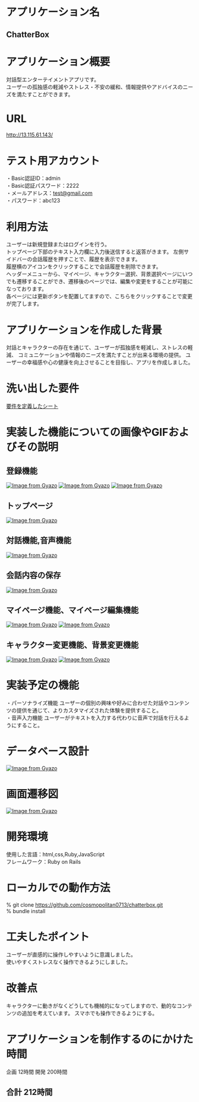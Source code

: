 # アプリケーション名
## ChatterBox
# アプリケーション概要
対話型エンターテイメントアプリです。  
ユーザーの孤独感の軽減やストレス・不安の緩和、情報提供やアドバイスのニーズを満たすことができます。

# URL
http://13.115.61.143/
# テスト用アカウント
・Basic認証ID：admin  
・Basic認証パスワード：2222  
・メールアドレス：test@gmail.com  
・パスワード：abc123
# 利用方法
ユーザーは新規登録またはログインを行う。  
トップページ下部のテキスト入力欄に入力後送信すると返答がきます。
左側サイドバーの会話履歴を押すことで、履歴を表示できます。  
履歴横のアイコンをクリックすることで会話履歴を削除できます。  
ヘッダーメニューから、マイページ、キャラクター選択、背景選択ページにいつでも遷移することができ、遷移後のページでは、編集や変更をすることが可能になっております。  
各ページには更新ボタンを配置してますので、こちらをクリックすることで変更が完了します。


# アプリケーションを作成した背景
対話とキャラクターの存在を通じて、ユーザーが孤独感を軽減し、ストレスの軽減、
コミュニケーションや情報のニーズを満たすことが出来る環境の提供。
ユーザーの幸福感や心の健康を向上させることを目指し、アプリを作成しました。

# 洗い出した要件
[要件を定義したシート](https://docs.google.com/spreadsheets/d/1g7zEuSl7YuhfsXj078KciEZj-tt8Ld7-uYHaIayl8Z4/edit?usp=sharing)
# 実装した機能についての画像やGIFおよびその説明
## 登録機能
[![Image from Gyazo](https://i.gyazo.com/c4e9e967bdbb36a0f85634dc176e2ca7.png)](https://gyazo.com/c4e9e967bdbb36a0f85634dc176e2ca7)
[![Image from Gyazo](https://i.gyazo.com/8f0bb77ed923172e3c8d0f0418688143.png)](https://gyazo.com/8f0bb77ed923172e3c8d0f0418688143)
[![Image from Gyazo](https://i.gyazo.com/cc71918bb10b6320495189d1ef44f365.png)](https://gyazo.com/cc71918bb10b6320495189d1ef44f365)
## トップページ  
[![Image from Gyazo](https://i.gyazo.com/eb7b37e7c0da9c0f54eedd9bda36c781.jpg)](https://gyazo.com/eb7b37e7c0da9c0f54eedd9bda36c781)  

## 対話機能,音声機能
[![Image from Gyazo](https://i.gyazo.com/38ece61cf6944fdc932783e729815458.jpg)](https://gyazo.com/38ece61cf6944fdc932783e729815458)

## 会話内容の保存
[![Image from Gyazo](https://i.gyazo.com/82ef3c6a3e8b0e2064b4c607efd6c3d8.png)](https://gyazo.com/82ef3c6a3e8b0e2064b4c607efd6c3d8)

## マイページ機能、マイページ編集機能
[![Image from Gyazo](https://i.gyazo.com/7871bb133bc83a30eef98b30b1ca31cf.png)](https://gyazo.com/7871bb133bc83a30eef98b30b1ca31cf)
[![Image from Gyazo](https://i.gyazo.com/82843c34554c88adbb244016c64eee9d.png)](https://gyazo.com/82843c34554c88adbb244016c64eee9d)
## キャラクター変更機能、背景変更機能
[![Image from Gyazo](https://i.gyazo.com/3d08df56d1e874b4fbd6dd93fc905789.png)](https://gyazo.com/3d08df56d1e874b4fbd6dd93fc905789)
[![Image from Gyazo](https://i.gyazo.com/4fc7493a7d8e313df3f9ff4ff719f08c.png)](https://gyazo.com/4fc7493a7d8e313df3f9ff4ff719f08c)
# 実装予定の機能
・パーソナライズ機能
ユーザーの個別の興味や好みに合わせた対話やコンテンツの提供を通じて、よりカスタマイズされた体験を提供すること。  
・音声入力機能
ユーザーがテキストを入力する代わりに音声で対話を行えるようにすること。
# データベース設計
[![Image from Gyazo](https://i.gyazo.com/f6299abddbe1b02c71823611e8190ce5.png)](https://gyazo.com/f6299abddbe1b02c71823611e8190ce5)
# 画面遷移図
[![Image from Gyazo](https://i.gyazo.com/fa7ddbf56cab6f0abb88bdfdc9a831ab.png)](https://gyazo.com/fa7ddbf56cab6f0abb88bdfdc9a831ab)
# 開発環境
使用した言語：html,css,Ruby,JavaScript  
フレームワーク：Ruby on Rails

# ローカルでの動作方法
% git clone https://github.com/cosmopolitan0713/chatterbox.git  
% bundle install

# 工夫したポイント
ユーザーが直感的に操作しやすいように意識しました。  
使いやすくストレスなく操作できるようにしました。
# 改善点
キャラクターに動きがなくどうしても機械的になってしますので、動的なコンテンツの追加を考えています。
スマホでも操作できるようにする。

# アプリケーションを制作するのにかけた時間
企画  12時間
開発  200時間
## 合計 212時間
